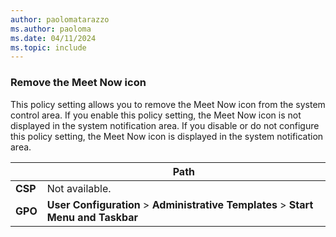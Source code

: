 ```yaml
---
author: paolomatarazzo
ms.author: paoloma
ms.date: 04/11/2024
ms.topic: include
---
```


### Remove the Meet Now icon

This policy setting allows you to remove the Meet Now icon from the system control area. If you enable this policy setting, the Meet Now icon is not displayed in the system notification area. If you disable or do not configure this policy setting, the Meet Now icon is displayed in the system notification area.

|  | Path |
|--|--|
| **CSP** | Not available. |
| **GPO** | **User Configuration** > **Administrative Templates** > **Start Menu and Taskbar** |
